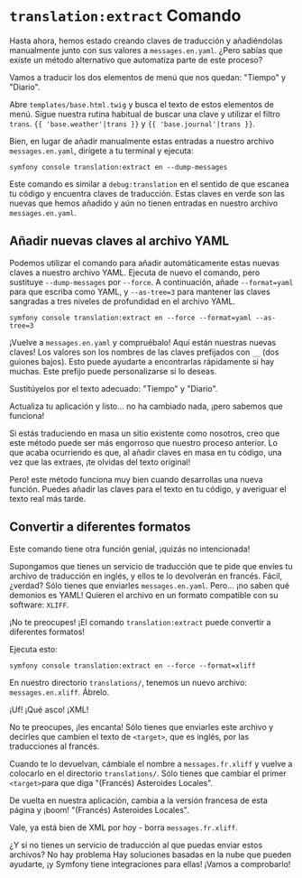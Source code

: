 # `translation:extract` Comando

Hasta ahora, hemos estado creando claves de traducción y añadiéndolas manualmente junto con sus valores a `messages.en.yaml`. ¿Pero sabías que existe un método alternativo que automatiza parte de este proceso?

Vamos a traducir los dos elementos de menú que nos quedan: "Tiempo" y "Diario".

Abre `templates/base.html.twig` y busca el texto de estos elementos de menú. Sigue nuestra rutina habitual de buscar una clave y utilizar el filtro `trans`. `{{ 'base.weather'|trans }}` y `{{ 'base.journal'|trans }}`.

Bien, en lugar de añadir manualmente estas entradas a nuestro archivo `messages.en.yaml`, dirígete a tu terminal y ejecuta:

```terminal
symfony console translation:extract en --dump-messages
```

Este comando es similar a `debug:translation` en el sentido de que escanea tu código y encuentra claves de traducción. Estas claves en verde son las nuevas que hemos añadido y aún no tienen entradas en nuestro archivo `messages.en.yaml`.

## Añadir nuevas claves al archivo YAML

Podemos utilizar el comando para añadir automáticamente estas nuevas claves a nuestro archivo YAML. Ejecuta de nuevo el comando, pero sustituye `--dump-messages` por `--force`. A continuación, añade `--format=yaml` para que escriba como YAML, y `--as-tree=3` para mantener las claves sangradas a tres niveles de profundidad en el archivo YAML.

```terminal-silent
symfony console translation:extract en --force --format=yaml --as-tree=3
```

¡Vuelve a `messages.en.yaml` y compruébalo! Aquí están nuestras nuevas claves! Los valores son los nombres de las claves prefijados con `__` (dos guiones bajos). Esto puede ayudarte a encontrarlas rápidamente si hay muchas. Este prefijo puede personalizarse si lo deseas.

Sustitúyelos por el texto adecuado: "Tiempo" y "Diario".

Actualiza tu aplicación y listo... no ha cambiado nada, ¡pero sabemos que funciona!

Si estás traduciendo en masa un sitio existente como nosotros, creo que este método puede ser más engorroso que nuestro proceso anterior. Lo que acaba ocurriendo es que, al añadir claves en masa en tu código, una vez que las extraes, ¡te olvidas del texto original!

Pero! este método funciona muy bien cuando desarrollas una nueva función. Puedes añadir las claves para el texto en tu código, y averiguar el texto real más tarde.

## Convertir a diferentes formatos

Este comando tiene otra función genial, ¡quizás no intencionada!

Supongamos que tienes un servicio de traducción que te pide que envíes tu archivo de traducción en inglés, y ellos te lo devolverán en francés. Fácil, ¿verdad? Sólo tienes que enviarles `messages.en.yaml`. Pero... ¡no saben qué demonios es YAML! Quieren el archivo en un formato compatible con su software: `XLIFF`.

¡No te preocupes! ¡El comando `translation:extract` puede convertir a diferentes formatos!

Ejecuta esto:

```terminal
symfony console translation:extract en --force --format=xliff
```

En nuestro directorio `translations/`, tenemos un nuevo archivo: `messages.en.xliff`. Ábrelo.

¡Uf! ¡Qué asco! ¡XML!

No te preocupes, ¡les encanta! Sólo tienes que enviarles este archivo y decirles que cambien el texto de `<target>`, que es inglés, por las traducciones al francés.

Cuando te lo devuelvan, cámbiale el nombre a `messages.fr.xliff` y vuelve a colocarlo en el directorio `translations/`. Sólo tienes que cambiar el primer `<target>`para que diga "(Francés) Asteroides Locales".

De vuelta en nuestra aplicación, cambia a la versión francesa de esta página y ¡boom! "(Francés) Asteroides Locales".

Vale, ya está bien de XML por hoy - borra `messages.fr.xliff`.

¿Y si no tienes un servicio de traducción al que puedas enviar estos archivos? No hay problema Hay soluciones basadas en la nube que pueden ayudarte, ¡y Symfony tiene integraciones para ellas! ¡Vamos a comprobarlo!
